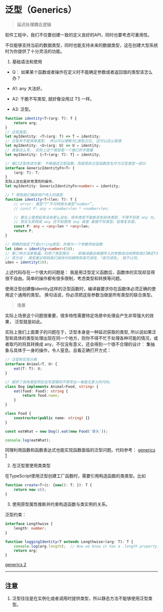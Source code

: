 # 泛型（Generics）

> 延迟处理耦合逻辑

软件工程中，我们不仅要创建一致的定义良好的API，同时也要考虑可重用性。

不仅能够支持当前的数据类型，同时也能支持未来的数据类型，这在创建大型系统时为你提供了十分灵活的功能。

1. 基础语法和使用

- Q： 如果某个函数或者操作在定义时不能确定参数或者返回值的类型该怎么办？

- A1: any 大法好。
- A2: 干脆不写类型, 就好像没用过 TS 一样。
- A3: 泛型。

```typescript
function identity<T>(arg: T): T {
    return arg;
}
// 泛型类型。
let myIdentity: <T>(arg: T) => T = identity;
// 泛型并不是具体类型， 所以可以理解为类型占位, 还可以这么赋值
let myIdentity: <U>(arg: U) => U = identity;
// 或者这么写， 实际上这个类型是一个接口的字面量
let myIdentity: {<T>(arg: T): T} = identity;

// 接口泛型改进方案: 不再描述泛型函数，而是把非泛型函数签名作为泛型类型一部分
interface GenericIdentityFn<T> {
    (arg: T): T;
}
实际上这也是非常漂亮的操作，
let myIdentity: GenericIdentityFn<number> = identity;
```

```typescript
// T 帮助我们捕获用户传入的类型
function identity<T>(len: T): T {
    // error: 类型“T”不可转换为类型“number”。
    // const P: any = <number>len * <number>len;

    // 事实上使用起来没有那么自在。很多类型不能断言到具体类型，不得不将其 any 化。
    // 其实与其转成 any 还不如使用 any 或者 直接不写类型。徒增复杂度。
    const P: any = <any>len * <any>len;
    return P;
}

// 明确的指定了T是string类型，并做为一个参数传给函数
let iden = identity<number>(10);
// 第二种方法更普遍。利用了类型推论 -- 即编译器会根据传入的参数自动地帮助我们确定T的类型.
// 官方说： 类型推论帮助我们保持代码精简和高可读性，「高可读性」 我不认同。
iden = identity(10);
```
上述代码存在一个很大的问题是： 我是用泛型定义函数后，函数体的实现却显得很不自由。简单的操作都有很多限制，考虑类型和转换等问题。

使用泛型创建像identity这样的泛型函数时，编译器要求你在函数体必须正确的使用这个通用的类型。 换句话说，你必须把这些参数当做是所有类型的联合类型。

> 场景

实际上场景这个问题很重要，很多特性需要特定场景中处理会产生非常强大的效果， 泛型就是如此。

实际上我们上面栗子的问题在于，泛型本身是一种延迟获取的类型, 所以说如果泛型和具体的类型处理出现在同一个地方，则你不得不忙于处理各种可能的情况，或者取巧的将其转换成 any，不仅没有意义，还会得到一个很不合理的设计： 集抽象与具体于一身的操作，令人窒息。且看正确打开方式：

```typescript
// 泛型和实现分离
interface Animal<T, U> {
    eat(T: T): U;
}

// 提供了具体类型然后去写逻辑则不用写出一堆毫无意义的代码。
class Dog implements Animal<Food, string> {
    eat(food: Food): string {
        return food.name;
    }
}

class Food {
    constructor(public name: string) {}
}

const eatWhat = new Dog().eat(new Food('骨头'));

console.log(eatWhat);
```

同理利用函数和函数表达式也能实现函数面临的泛型问题。代码参考： [generics 1](./code/generics/generics.1.ts)



2. 在泛型里使用类类型

在TypeScript使用泛型创建工厂函数时，需要引用构造函数的类类型。比如
```typescript
function create<T>(c: {new(): T; }): T {
    return new c();
}
```


3. 使用原型属性推断并约束构造函数与类实例的关系。

泛型约束：
```typescript
interface Lengthwise {
    length: number;
}

function loggingIdentity<T extends Lengthwise>(arg: T): T {
    console.log(arg.length);  // Now we know it has a .length property, so no more error
    return arg;
}
```

[generics 2](./code/generics/generics.2.ts)


---

## 注意
1. 泛型往往是在实例化或者调用时提供类型，所以静态方法不能够使用泛型类型。
